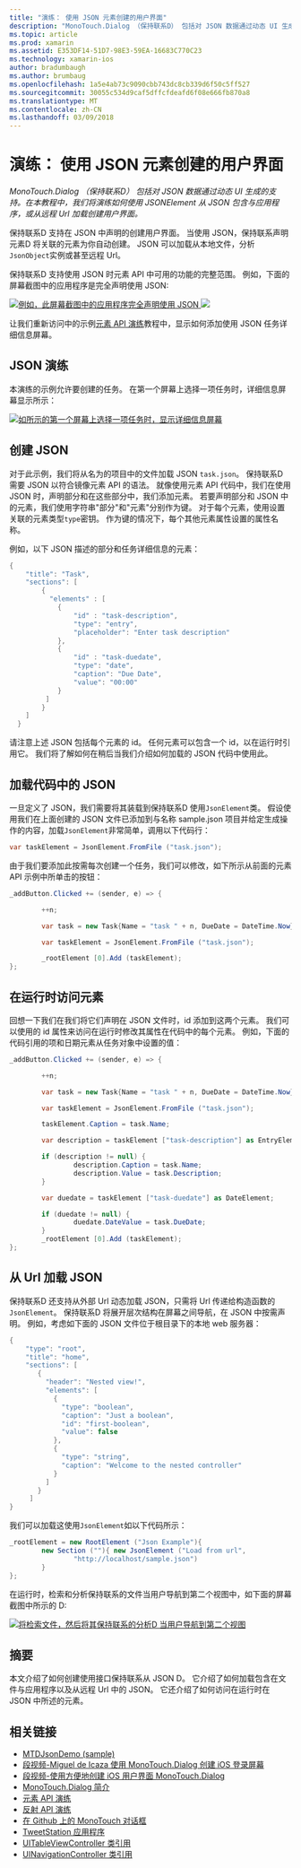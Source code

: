 ```yaml
---
title: "演练： 使用 JSON 元素创建的用户界面"
description: "MonoTouch.Dialog （保持联系D） 包括对 JSON 数据通过动态 UI 生成的支持。 在本教程中，我们将演练如何使用 JSONElement 从 JSON 包含与应用程序，或从远程 Url 加载创建用户界面。"
ms.topic: article
ms.prod: xamarin
ms.assetid: E353DF14-51D7-98E3-59EA-16683C770C23
ms.technology: xamarin-ios
author: bradumbaugh
ms.author: brumbaug
ms.openlocfilehash: 1a5e4ab73c9090cbb743dc8cb339d6f50c5ff527
ms.sourcegitcommit: 30055c534d9caf5dffcfdeafd6f08e666fb870a8
ms.translationtype: MT
ms.contentlocale: zh-CN
ms.lasthandoff: 03/09/2018
---
```

# <a name="walkthrough-using-a-json-element-to-create-a-user-interface"></a>演练： 使用 JSON 元素创建的用户界面

_MonoTouch.Dialog （保持联系D） 包括对 JSON 数据通过动态 UI 生成的支持。在本教程中，我们将演练如何使用 JSONElement 从 JSON 包含与应用程序，或从远程 Url 加载创建用户界面。_


保持联系D 支持在 JSON 中声明的创建用户界面。 当使用 JSON，保持联系声明元素D 将关联的元素为你自动创建。 JSON 可以加载从本地文件，分析`JsonObject`实例或甚至远程 Url。

保持联系D 支持使用 JSON 时元素 API 中可用的功能的完整范围。 例如，下面的屏幕截图中的应用程序是完全声明使用 JSON:

[![](json-element-walkthrough-images/01-load-from-file.png "例如，此屏幕截图中的应用程序完全声明使用 JSON") ](json-element-walkthrough-images/01-load-from-file.png#lightbox) [ ![ ](json-element-walkthrough-images/01-load-from-file.png "例如，此屏幕截图中的应用程序完全使用声明JSON")](json-element-walkthrough-images/01-load-from-file.png#lightbox)

让我们重新访问中的示例[元素 API 演练](~/ios/user-interface/monotouch.dialog/elements-api-walkthrough.md)教程中，显示如何添加使用 JSON 任务详细信息屏幕。

## <a name="json-walkthrough"></a>JSON 演练

本演练的示例允许要创建的任务。 在第一个屏幕上选择一项任务时，详细信息屏幕显示所示：

 [![](json-element-walkthrough-images/03-task-list.png "如所示的第一个屏幕上选择一项任务时，显示详细信息屏幕")](json-element-walkthrough-images/03-task-list.png#lightbox)

## <a name="creating-the-json"></a>创建 JSON

对于此示例，我们将从名为的项目中的文件加载 JSON `task.json`。 保持联系D 需要 JSON 以符合镜像元素 API 的语法。 就像使用元素 API 代码中，我们在使用 JSON 时，声明部分和在这些部分中，我们添加元素。 若要声明部分和 JSON 中的元素，我们使用字符串"部分"和"元素"分别作为键。 对于每个元素，使用设置关联的元素类型`type`密钥。 作为键的情况下，每个其他元素属性设置的属性名称。

例如，以下 JSON 描述的部分和任务详细信息的元素：

```csharp
{
    "title": "Task",
    "sections": [
        {
          "elements" : [
            {
                "id" : "task-description",
                "type": "entry",
                "placeholder": "Enter task description"
            },
            {
                "id" : "task-duedate",
                "type": "date",
                "caption": "Due Date",
                "value": "00:00"
            }
         ]
        }
    ]
  }
```

请注意上述 JSON 包括每个元素的 id。 任何元素可以包含一个 id，以在运行时引用它。 我们将了解如何在稍后当我们介绍如何加载的 JSON 代码中使用此。

 <a name="Loading_the_JSON_in_Code" />


## <a name="loading-the-json-in-code"></a>加载代码中的 JSON

一旦定义了 JSON，我们需要将其装载到保持联系D 使用`JsonElement`类。 假设使用我们在上面创建的 JSON 文件已添加到与名称 sample.json 项目并给定生成操作的内容，加载`JsonElement`非常简单，调用以下代码行：

```csharp
var taskElement = JsonElement.FromFile ("task.json");
```

由于我们要添加此按需每次创建一个任务，我们可以修改，如下所示从前面的元素 API 示例中所单击的按钮：

```csharp
_addButton.Clicked += (sender, e) => {

        ++n;

        var task = new Task{Name = "task " + n, DueDate = DateTime.Now};

        var taskElement = JsonElement.FromFile ("task.json");

        _rootElement [0].Add (taskElement);
};
```

 <a name="Accessing_Elements_at_Runtime" />


## <a name="accessing-elements-at-runtime"></a>在运行时访问元素

回想一下我们在我们将它们声明在 JSON 文件时，id 添加到这两个元素。 我们可以使用的 id 属性来访问在运行时修改其属性在代码中的每个元素。 例如，下面的代码引用的项和日期元素从任务对象中设置的值：

```csharp
_addButton.Clicked += (sender, e) => {

        ++n;

        var task = new Task{Name = "task " + n, DueDate = DateTime.Now};

        var taskElement = JsonElement.FromFile ("task.json");

        taskElement.Caption = task.Name;

        var description = taskElement ["task-description"] as EntryElement;

        if (description != null) {
                description.Caption = task.Name;
                description.Value = task.Description;       
        }

        var duedate = taskElement ["task-duedate"] as DateElement;

        if (duedate != null) {                
                duedate.DateValue = task.DueDate;
        }
        _rootElement [0].Add (taskElement);
};
```

 <a name="Loading_JSON_from_a_Url" />


## <a name="loading-json-from-a-url"></a>从 Url 加载 JSON

保持联系D 还支持从外部 Url 动态加载 JSON，只需将 Url 传递给构造函数的`JsonElement`。 保持联系D 将展开层次结构在屏幕之间导航，在 JSON 中按需声明。 例如，考虑如下面的 JSON 文件位于根目录下的本地 web 服务器：

```csharp
{
    "type": "root",
    "title": "home",
    "sections": [
       {
         "header": "Nested view!",
         "elements": [
           {
             "type": "boolean",
             "caption": "Just a boolean",
             "id": "first-boolean",
             "value": false
           },
           {
             "type": "string",
             "caption": "Welcome to the nested controller"
           }
         ]
       }
     ]
}
```

我们可以加载这使用`JsonElement`如以下代码所示：

```csharp
_rootElement = new RootElement ("Json Example"){
        new Section (""){ new JsonElement ("Load from url",
                "http://localhost/sample.json")
        }
};
```

在运行时，检索和分析保持联系的文件当用户导航到第二个视图中，如下面的屏幕截图中所示的 D:

 [![](json-element-walkthrough-images/04-json-web-example.png "将检索文件，然后将其保持联系的分析D 当用户导航到第二个视图")](json-element-walkthrough-images/04-json-web-example.png#lightbox)

 <a name="Summary" />


## <a name="summary"></a>摘要

本文介绍了如何创建使用接口保持联系从 JSON D。 它介绍了如何加载包含在文件与应用程序以及从远程 Url 中的 JSON。 它还介绍了如何访问在运行时在 JSON 中所述的元素。


## <a name="related-links"></a>相关链接

- [MTDJsonDemo (sample)](https://developer.xamarin.com/samples/MTDJsonDemo/)
- [段视频-Miguel de Icaza 使用 MonoTouch.Dialog 创建 iOS 登录屏幕](http://youtu.be/3butqB1EG0c)
- [段视频-使用方便地创建 iOS 用户界面 MonoTouch.Dialog](http://youtu.be/j7OC5r8ZkYg)
- [MonoTouch.Dialog 简介](~/ios/user-interface/monotouch.dialog/index.md)
- [元素 API 演练](~/ios/user-interface/monotouch.dialog/elements-api-walkthrough.md)
- [反射 API 演练](~/ios/user-interface/monotouch.dialog/reflection-api-walkthrough.md)
- [在 Github 上的 MonoTouch 对话框](https://github.com/migueldeicaza/MonoTouch.Dialog)
- [TweetStation 应用程序](https://github.com/migueldeicaza/TweetStation)
- [UITableViewController 类引用](http://developer.apple.com/library/ios/#DOCUMENTATION/UIKit/Reference/UITableViewController_Class/Reference/Reference.html)
- [UINavigationController 类引用](http://developer.apple.com/library/ios/#documentation/UIKit/Reference/UINavigationController_Class/Reference/Reference.html)
